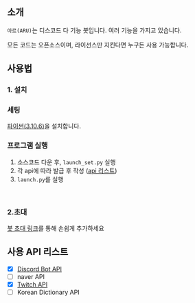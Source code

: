 ## 소개
`아르(ARU)`는 디스코드 다 기능 봇입니다.
여러 기능을 가지고 있습니다.

모든 코드는 오픈소스이며, 라이선스만 지킨다면 누구든 사용 가능합니다.

## 사용법
### 1. 설치
### 세팅
[파이썬(3.10.6)]을 설치합니다.

### 프로그램 실행
1.  소스코드 다운 후, `launch_set.py` 실행
2.  각 api에 따라 발급 후 작성 ([api 리스트])
3. `launch.py`를 실행

<br>

### 2.초대
[봇 초대 링크]를 통해 손쉽게 추가하세요

## 사용 API 리스트
- [X] [Discord Bot API]
- [ ] naver API
- [X] [Twitch API]
- [ ] Korean Dictionary API

[파이썬(3.10.6)]: https://www.python.org/downloads/release/python-3106/
[api 리스트]: https://github.com/Cl-Hanul/ARU/blob/main/README.md#%EC%82%AC%EC%9A%A9-api-%EB%A6%AC%EC%8A%A4%ED%8A%B8
[Discord Bot API]: https://discord.com/developers/applications
[Twitch API]: https://dev.twitch.tv/console/apps
[봇 초대 링크]: https://discord.com/api/oauth2/authorize?client_id=1067254933553958953&permissions=8&scope=bot
